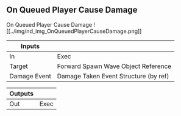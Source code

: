 ## On Queued Player Cause Damage
On Queued Player Cause Damage
![[../img/nd_img_OnQueuedPlayerCauseDamage.png]]

|Inputs||
|--|--|
| In | Exec |
| Target | Forward Spawn Wave Object Reference |
| Damage Event | Damage Taken Event Structure (by ref) |

|Outputs||
|--|--|
| Out | Exec |

